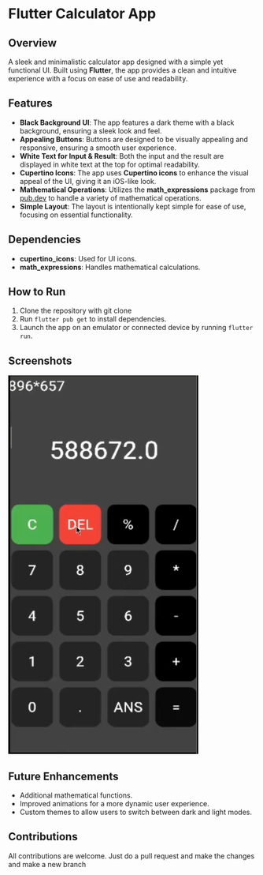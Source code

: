 # Flutter Calculator App

## Overview
A sleek and minimalistic calculator app designed with a simple yet functional UI. Built using **Flutter**, the app provides a clean and intuitive experience with a focus on ease of use and readability.

## Features
- **Black Background UI**: The app features a dark theme with a black background, ensuring a sleek look and feel.
- **Appealing Buttons**: Buttons are designed to be visually appealing and responsive, ensuring a smooth user experience.
- **White Text for Input & Result**: Both the input and the result are displayed in white text at the top for optimal readability.
- **Cupertino Icons**: The app uses **Cupertino icons** to enhance the visual appeal of the UI, giving it an iOS-like look.
- **Mathematical Operations**: Utilizes the **math_expressions** package from [pub.dev](https://pub.dev/packages/math_expressions) to handle a variety of mathematical operations.
- **Simple Layout**: The layout is intentionally kept simple for ease of use, focusing on essential functionality.

## Dependencies
- **cupertino_icons**: Used for UI icons.
- **math_expressions**: Handles mathematical calculations.

## How to Run
1. Clone the repository with git clone 
2. Run `flutter pub get` to install dependencies.
3. Launch the app on an emulator or connected device by running `flutter run`.

## Screenshots
![screenshot](./screenshots/screenshot.png)

## Future Enhancements
- Additional mathematical functions.
- Improved animations for a more dynamic user experience.
- Custom themes to allow users to switch between dark and light modes.

## Contributions

All contributions are welcome. Just do a pull request and make the changes and make a new branch
